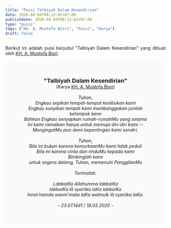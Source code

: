 ```yaml
---
title: "Puisi Talbiyah Dalam Kesendirian"
date: 2020-04-04T08:13:02+07:00
publishdate: 2020-04-04T08:13:02+07:00
type: "puisi"
tags: ["KH. A. Mustofa Bisri", "Puisi", "Karya"]
draft: false
---
```


<div dir="ltr" style="text-align: left;" trbidi="on"><div style="text-align: justify;">Berikut ini adalah puisi berjudul "Talbiyah Dalam Kesendirian" yang dibuat oleh <a href="https://ensiklopedia.kemdikbud.go.id/sastra/artikel/A_Mustofa_Bisri" target="_blank">KH. A. Mustofa Bisri</a>. </div><br /><div style="background: #FAFAFA; font-size: 14px; height: auto; margin: 0 auto; padding: 50px; text-align: center; width: auto;"><span style="font-size: 18px;"><b>"Talbiyah Dalam Kesendirian"</b></span><br />(Karya <a href="https://www.sekata.web.id/tags/kh.-a-mustofa-bisri" target="_blank">KH. A. Mustofa Bisri</a>) <br /><br /><i>Tuhan,<br />
Engkau sepikan tempat-tempat kesibukan kami<br />
Engkau sunyikan tempat kami membanggakan jumlah<br />
kelompok kami<br />
Bahkan Engkau senyapkan rumah-rumahMu yang selama ini kami ramaikan hanya untuk memuja diri-diri kami --<br />
MengingatMu pun demi kepentingan kami sendiri.<br />
<br />
Tuhan,<br />
Bila ini bukan karena kemurkaanMu kami tidak peduli<br />
Bila ini karena cinta dan rinduMu kepada kami<br />
Bimbinglah kami<br />
untuk segera datang, Tuhan, memenuhi PanggilanMu<br />
<br />
Terimalah.<br />
<br />
LabbaiKa Allahumma labbaiKa<br />
labbaiKa lã syariika laKa labbaiKa<br />
Innal hamda wanni'mata laKa walmulk lã syarìika laKa.<br />
<br />
- 23.07.1441 / 18.03.2020 -</i> </div></div>
